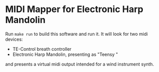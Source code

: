 # MIDI Mapper for Electronic Harp Mandolin

Run `make run` to build this software and run it.  It will look for two
midi devices:

* TE-Control breath controller
* Electronic Harp Mandolin, presenting as "Teensy "

and presents a virtual midi output intended for a wind instrument synth.
